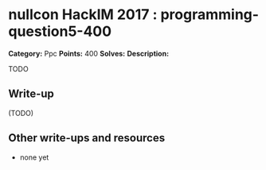 # nullcon HackIM 2017 : programming-question5-400

**Category:** Ppc
**Points:** 400
**Solves:** 
**Description:**

TODO

## Write-up

(TODO)

## Other write-ups and resources

* none yet
